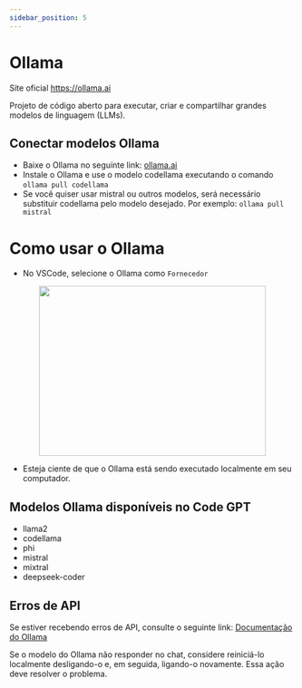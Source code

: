 ```yaml
---
sidebar_position: 5
---
```


# Ollama

Site oficial https://ollama.ai

Projeto de código aberto para executar, criar e compartilhar grandes modelos de linguagem (LLMs).
## Conectar modelos Ollama
- Baixe o Ollama no seguinte link: [ollama.ai](https://ollama.ai/)
- Instale o Ollama e use o modelo codellama executando o comando ```ollama pull codellama```
- Se você quiser usar mistral ou outros modelos, será necessário substituir codellama pelo modelo desejado. Por exemplo: ```ollama pull mistral```

# Como usar o Ollama
- No VSCode, selecione o Ollama como `Fornecedor`
 
<p align="center">
      <img width="400" height="300" src="https://github.com/davila7/code-gpt-docs/assets/37567214/a5e3eda0-1609-44b4-bffb-a275ba2562b0" />
</p>
 
- Esteja ciente de que o Ollama está sendo executado localmente em seu computador.

## Modelos Ollama disponíveis no Code GPT
- llama2
- codellama
- phi
- mistral
- mixtral
- deepseek-coder

## Erros de API
Se estiver recebendo erros de API, consulte o seguinte link: [Documentação do Ollama](https://ollama.ai/)

Se o modelo do Ollama não responder no chat, considere reiniciá-lo localmente desligando-o e, em seguida, ligando-o novamente. Essa ação deve resolver o problema.

<p align="center">
      <img width="250" height="00" src="https://github.com/davila7/code-gpt-docs/assets/37567214/4bd4e2c8-dbfb-46f3-b4d3-c3484cc7692c" />
</p>


